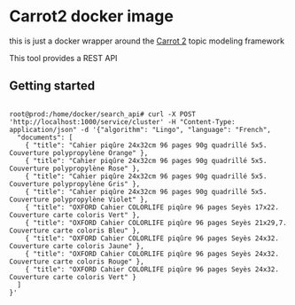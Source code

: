 # Carrot2 docker image

this is just a docker wrapper around the [Carrot 2](https://github.com/carrot2/carrot2) topic modeling framework

This tool provides a REST API

## Getting started
```console

root@prod:/home/docker/search_api# curl -X POST 'http://localhost:1000/service/cluster' -H "Content-Type: application/json" -d '{"algorithm": "Lingo", "language": "French", 
  "documents": [
    { "title": "Cahier piqûre 24x32cm 96 pages 90g quadrillé 5x5. Couverture polypropylène Orange" },
    { "title": "Cahier piqûre 24x32cm 96 pages 90g quadrillé 5x5. Couverture polypropylène Rose" },
    { "title": "Cahier piqûre 24x32cm 96 pages 90g quadrillé 5x5. Couverture polypropylène Gris" },
    { "title": "Cahier piqûre 24x32cm 96 pages 90g quadrillé 5x5. Couverture polypropylène Violet" },
    { "title": "OXFORD Cahier COLORLIFE piqûre 96 pages Seyès 17x22. Couverture carte coloris Vert" },
    { "title": "OXFORD Cahier COLORLIFE piqûre 96 pages Seyès 21x29,7. Couverture carte coloris Bleu" },
    { "title": "OXFORD Cahier COLORLIFE piqûre 96 pages Seyès 24x32. Couverture carte coloris Jaune" },
    { "title": "OXFORD Cahier COLORLIFE piqûre 96 pages Seyès 24x32. Couverture carte coloris Rouge" },
    { "title": "OXFORD Cahier COLORLIFE piqûre 96 pages Seyès 24x32. Couverture carte coloris Vert" }
  ]
}'


```
